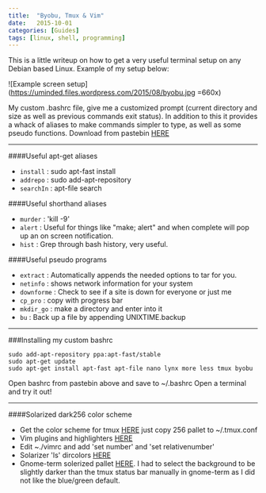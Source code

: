 ```yaml
---
title:  "Byobu, Tmux & Vim"
date:   2015-10-01
categories: [Guides]
tags: [linux, shell, programming]
---
```

This is a little writeup on how to get a very useful terminal setup on any Debian based Linux. Example of my setup below:

![Example screen setup](https://uminded.files.wordpress.com/2015/08/byobu.jpg =660x)

My custom .bashrc file, give me a customized prompt (current directory and size as well as previous commands exit status). In addition to this it provides a whack of aliases to make commands simpler to type, as well as some pseudo functions. Download from pastebin [HERE](http://pastebin.com/Jx8iVqE2)

---

####Useful apt-get aliases

* `install` : sudo apt-fast install
* `addrepo` : sudo add-apt-repository
* `searchIn` : apt-file search


####Useful shorthand aliases

* `murder` : 'kill -9'  
* `alert` : Useful for things like "make; alert" and when complete will pop up an on screen notification.  
* `hist` : Grep through bash history, very useful.  

####Useful pseudo programs

* `extract` : Automatically appends the needed options to tar for you.
* `netinfo` : shows network information for your system
* `downforme` : Check to see if a site is down for everyone or just me
* `cp_pro` : copy with progress bar
* `mkdir_go` : make a directory and enter into it
* `bu` : Back up a file by appending UNIXTIME.backup

---

###Installing my custom bashrc

````
sudo add-apt-repository ppa:apt-fast/stable
sudo apt-get update
sudo apt-get install apt-fast apt-file nano lynx more less tmux byobu
````

Open bashrc from pastebin above and save to ~/.bashrc
Open a terminal and try it out!

---

####Solarized dark256 color scheme

* Get the color scheme for tmux [HERE](https://github.com/seebi/tmux-colors-solarized) just copy 256 pallet to ~/.tmux.conf  
* Vim plugins and highlighters [HERE](https://github.com/amix/vimrc)  
* Edit ~./vimrc and add 'set number' and 'set relativenumber'  
* Solarizer 'ls' dircolors [HERE](https://github.com/seebi/dircolors-solarized)  
* Gnome-term solerized pallet [HERE](https://github.com/Anthony25/gnome-terminal-colors-solarized). I had to select the background to be slightly darker than the tmux status bar manually in gnome-term as I did not like the blue/green default.
